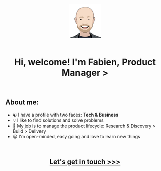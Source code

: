 <div id="header" align="center">
  <img src="fabienpamphile.png" width="100"/>
</div>
</br>
<h1 style="text-align: center;">Hi, welcome! I'm Fabien, Product Manager ></h1>
<p>&nbsp;</p>

<h2>About me:</h2>

<ul>
<li>☯️ I have a profile with two faces: <strong>Tech & Business</strong> </li>
<li>💡 I like to find solutions and solve problems</li>
<li>🚀 My job is to manage the product lifecycle: Research & Discovery > Build > Delivery</li>
<li>😀 I'm open-minded, easy going and love to learn new things </li>
</ul>
<p>&nbsp;</p>
<h2 style="text-align: center;">
<a href="mailto:hi@fabienpamphile.com">Let's get in touch >>></a>
</h2>

